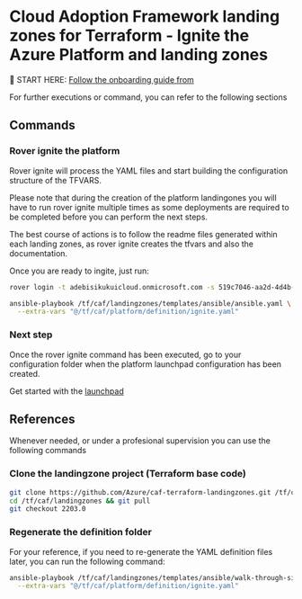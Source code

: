 # Cloud Adoption Framework landing zones for Terraform - Ignite the Azure Platform and landing zones


:rocket: START HERE: [Follow the onboarding guide from](https://aztfmod.github.io/documentation/docs/enterprise-scale/landingzones/platform/org-setup)


For further executions or command, you can refer to the following sections

## Commands

### Rover ignite the platform

Rover ignite will  process the YAML files and start building the configuration structure of the TFVARS. 

Please note that during the creation of the platform landingones you will have to run rover ignite multiple times as some deployments are required to be completed before you can perform the next steps. 

The best course of actions is to follow the readme files generated within each landing zones, as rover ignite creates the tfvars and also the documentation.

Once you are ready to ingite, just run:

```bash
rover login -t adebisikukuicloud.onmicrosoft.com -s 519c7046-aa2d-4d4b-912e-ed5e367f171a

ansible-playbook /tf/caf/landingzones/templates/ansible/ansible.yaml \
  --extra-vars "@/tf/caf/platform/definition/ignite.yaml"

```

### Next step

Once the rover ignite command has been executed, go to your configuration folder when the platform launchpad configuration has been created.

Get started with the [launchpad](/tf/caf/platform/definition/level0/launchpad)



## References

Whenever needed, or under a profesional supervision you can use the following commands

### Clone the landingzone project (Terraform base code)

```bash
git clone https://github.com/Azure/caf-terraform-landingzones.git /tf/caf/landingzones
cd /tf/caf/landingzones && git pull
git checkout 2203.0

```

### Regenerate the definition folder

For your reference, if you need to re-generate the YAML definition files later, you can run the following command: 

```bash
ansible-playbook /tf/caf/landingzones/templates/ansible/walk-through-single.yaml \
  --extra-vars "@/tf/caf/platform/definition/ignite.yaml"

```